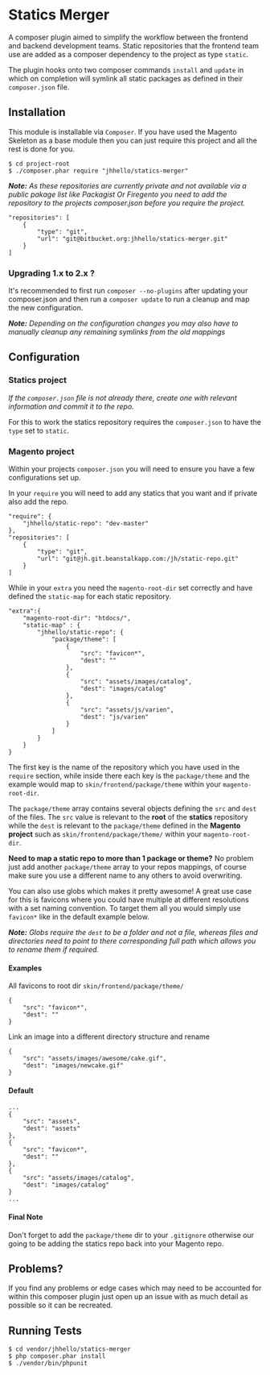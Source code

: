 # Statics Merger

A composer plugin aimed to simplify the workflow between the frontend and backend development teams. Static repositories that the frontend team use are added as a composer dependency to the project as type ```static```.

The plugin hooks onto two composer commands ```install``` and ```update``` in which on completion will symlink all static packages as defined in their ```composer.json``` file.

## Installation

This module is installable via ```Composer```. If you have used the Magento Skeleton as a base module then you can just require this project and all the rest is done for you.

```
$ cd project-root
$ ./composer.phar require "jhhello/statics-merger"
```

*__Note:__ As these repositories are currently private and not available via a public pakage list like Packagist Or Firegento you need to add the repository to the projects composer.json before you require the project.*

```
"repositories": [
    {
        "type": "git",
        "url": "git@bitbucket.org:jhhello/statics-merger.git"
    }
]
```

### Upgrading 1.x to 2.x ?

It's recommended to first run `composer --no-plugins` after updating your composer.json and then run a `composer update` to run a cleanup and map the new configuration.

*__Note:__ Depending on the configuration changes you may also have to manually cleanup any remaining symlinks from the old mappings*

## Configuration

### Statics project

*If the ```composer.json``` file is not already there, create one with relevant information and commit it to the repo.*

For this to work the statics repository requires the ```composer.json``` to have the ```type``` set to ```static```.


### Magento project

Within your projects ```composer.json``` you will need to ensure you have a few configurations set up.

In your ```require``` you will need to add any statics that you want and if private also add the repo.

```
"require": {
    "jhhello/static-repo": "dev-master"
},
"repositories": [
    {
        "type": "git",
		"url": "git@jh.git.beanstalkapp.com:/jh/static-repo.git"
    }
]
```

While in your ```extra``` you need the ```magento-root-dir``` set correctly and have defined the ```static-map``` for each static repository.

```
"extra":{
    "magento-root-dir": "htdocs/",
    "static-map" : {
        "jhhello/static-repo": {
            "package/theme": [
                {
                    "src": "favicon*",
                    "dest": ""
                },
                {
                    "src": "assets/images/catalog",
                    "dest": "images/catalog"
                },
                {
                    "src": "assets/js/varien",
                    "dest": "js/varien"
                }
            ]
        }
    }
}
```

The first key is the name of the repository which you have used in the ```require``` section, while inside there each key is the ```package/theme``` and the example would map to ```skin/frontend/package/theme``` within your ```magento-root-dir```.

The ```package/theme``` array contains several objects defining the ```src``` and ```dest``` of the files. The ```src``` value is relevant to the __root__ of the __statics__ repository while the ```dest``` is relevant to the ```package/theme``` defined in the __Magento project__ such as ```skin/frontend/package/theme/``` within your ```magento-root-dir```.

__Need to map a static repo to more than 1 package or theme?__ No problem just add another `package/theme` array to your repos mappings, of course make sure you use a different name to any others to avoid overwriting.

You can also use globs which makes it pretty awesome! A great use case for this is favicons where you could have multiple at different resolutions with a set naming convention. To target them all you would simply use ```favicon*``` like in the default example below.

*__Note:__ Globs require the ```dest``` to be a folder and not a file, whereas files and directories need to point to there corresponding full path which allows you to rename them if required.*

#### Examples
All favicons to root dir ```skin/frontend/package/theme/```

```
{
    "src": "favicon*",
    "dest": ""
}
```

Link an image into a different directory structure and rename

```
{
    "src": "assets/images/awesome/cake.gif",
    "dest": "images/newcake.gif"
}
```

#### Default

```
...
{
    "src": "assets",
    "dest": "assets"
},
{
    "src": "favicon*",
    "dest": ""
},
{
    "src": "assets/images/catalog",
    "dest": "images/catalog"
}
...
```

#### Final Note

Don't forget to add the `package/theme` dir to your `.gitignore` otherwise our going to be adding the statics repo back into your Magento repo.

## Problems?

If you find any problems or edge cases which may need to be accounted for within this composer plugin just open up an issue with as much detail as possible so it can be recreated.

## Running Tests

```
$ cd vendor/jhhello/statics-merger
$ php composer.phar install
$ ./vendor/bin/phpunit
```

